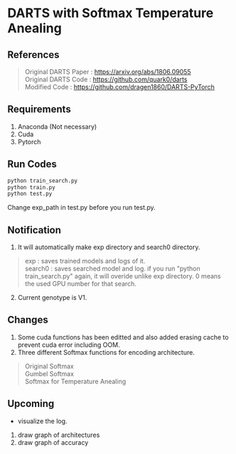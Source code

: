 # DARTS with Softmax Temperature Anealing

## References
> Original DARTS Paper : https://arxiv.org/abs/1806.09055    
> Original DARTS Code : https://github.com/quark0/darts    
> Modified Code : https://github.com/dragen1860/DARTS-PyTorch

## Requirements
1. Anaconda (Not necessary)
2. Cuda    
3. Pytorch    

## Run Codes 
```python
python train_search.py    
python train.py    
python test.py    
```
Change exp_path in test.py before you run test.py.

## Notification
1. It will automatically make exp directory and search0 directory.      
> exp : saves trained models and logs of it.    
> search0 : saves searched model and log. if you run "python train_search.py" again, it will overide unlike exp directory. 0 means the used GPU number for that search.    
2. Current genotype is V1.

## Changes
1. Some cuda functions has been editted and also added erasing cache to prevent cuda error including OOM.   
2. Three different Softmax functions for encoding architecture.    
> Original Softmax    
> Gumbel Softmax    
> Softmax for Temperature Anealing    

## Upcoming
- visualize the log.
1. draw graph of architectures
2. draw graph of accuracy
